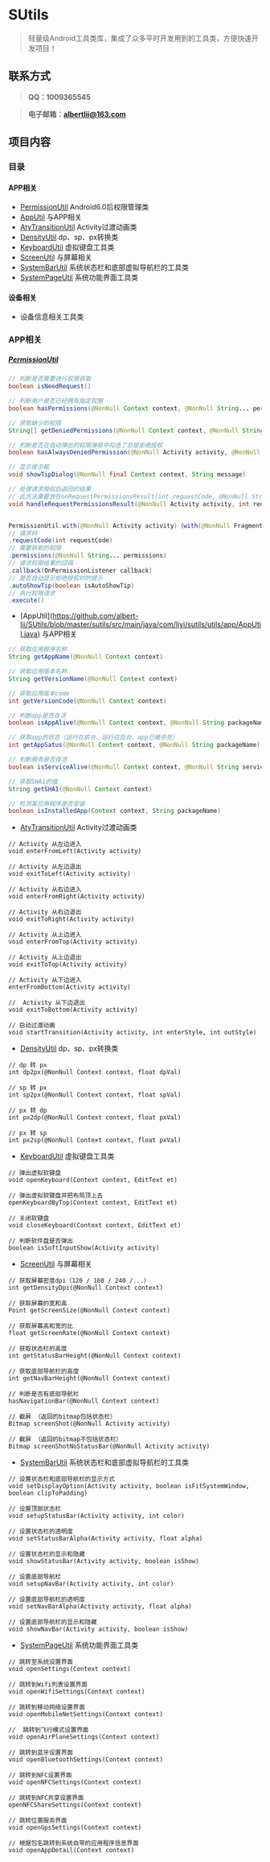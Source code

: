 # SUtils
> 轻量级Android工具类库，集成了众多平时开发用到的工具类，方便快速开发项目！

## 联系方式
> **QQ：1009365545**

> **电子邮箱：albertlii@163.com**

## 项目内容
### 目录
#### APP相关
- [PermissionUtil](#PermissionUtil)  Android6.0后权限管理类
- [AppUtil](#1) 与APP相关
- [AtyTransitionUtil](https://github.com/albert-lii/SUtils/blob/master/sutils/src/main/java/com/liyi/sutils/utils/app/AtyTransitionUtil.java) Activity过渡动画类
- [DensityUtil](https://github.com/albert-lii/SUtils/blob/master/sutils/src/main/java/com/liyi/sutils/utils/app/DensityUtil.java) dp、sp、px转换类
- [KeyboardUtil](https://github.com/albert-lii/SUtils/blob/master/sutils/src/main/java/com/liyi/sutils/utils/app/KeyboardUtil.java) 虚拟键盘工具类
- [ScreenUtil](https://github.com/albert-lii/SUtils/blob/master/sutils/src/main/java/com/liyi/sutils/utils/app/ScreenUtil.java) 与屏幕相关
- [SystemBarUtil](https://github.com/albert-lii/SUtils/blob/master/sutils/src/main/java/com/liyi/sutils/utils/app/SystemBarUtil.java) 系统状态栏和底部虚拟导航栏的工具类
- [SystemPageUtil](https://github.com/albert-lii/SUtils/blob/master/sutils/src/main/java/com/liyi/sutils/utils/app/SystemPageUtil.java) 系统功能界面工具类
#### 设备相关
- []() 设备信息相关工具类


### APP相关
##### [<span id="AppUtil">PermissionUtil</span>](https://github.com/albertlii/SUtils/blob/master/sutils/src/main/java/com/liyi/sutils/utils/app/permission/PermissionUtil.java) 
```Java
// 判断是否需要进行权限获取
boolean isNeedRequest()

// 判断用户是否已经拥有指定权限
boolean hasPermissions(@NonNull Context context, @NonNull String... permissions)

// 获取缺少的权限
String[] getDeniedPermissions(@NonNull Context context, @NonNull String... permissions)

// 判断是否在自动弹出的权限弹框中勾选了总是拒绝授权
boolean hasAlwaysDeniedPermission(@NonNull Activity activity, @NonNull String... deniedPermissions)

// 显示提示框
void showTipDialog(@NonNull final Context context, String message)

// 处理请求授权后返回的结果
// 此方法需要放在onRequestPermissionsResult(int requestCode, @NonNull String[] permissions, @NonNull int[] grantResults)方法中执行
void handleRequestPermissionsResult(@NonNull Activity activity, int requestCode, @NonNull String[] permissions, int[] grantResults) 


PermissionUtil.with(@NonNull Activity activity)（with(@NonNull Fragment fragment)）
// 请求码
.requestCode(int requestCode)
// 需要获取的权限
.permissions(@NonNull String... permissions)
// 请求权限结果的回调
.callback(OnPermissionListener callback)
// 是否自动显示拒绝授权时的提示
.autoShowTip(boolean isAutoShowTip)
// 执行权限请求
.execute()
```

- <span id="1">[AppUtil]</span>(https://github.com/albert-lii/SUtils/blob/master/sutils/src/main/java/com/liyi/sutils/utils/app/AppUtil.java) 与APP相关
```Java
// 获取应用程序名称
String getAppName(@NonNull Context context)  

// 获取应用版本名称
String getVersionName(@NonNull Context context)

// 获取应用版本code
int getVersionCode(@NonNull Context context)  

// 判断app是否存活
boolean isAppAlive(@NonNull Context context, @NonNull String packageName) 

// 获取app的状态（运行在前台、运行在后台、app已被杀死）
int getAppSatus(@NonNull Context context, @NonNull String packageName)

// 判断服务是否存活
boolean isServiceAlive(@NonNull Context context, @NonNull String serviceName) 

// 获取SHA1的值
String getSHA1(@NonNull Context context) 

// 检测某应用程序是否安装
boolean isInstalledApp(Context context, String packageName) 
```

- [AtyTransitionUtil](https://github.com/albert-lii/SUtils/blob/master/sutils/src/main/java/com/liyi/sutils/utils/app/AtyTransitionUtil.java) Activity过渡动画类
~~~
// Activity 从左边进入
void enterFromLeft(Activity activity) 

// Activity 从左边退出
void exitToLeft(Activity activity)

// Activity 从右边进入
void enterFromRight(Activity activity)

// Activity 从右边退出
void exitToRight(Activity activity)

// Activity 从上边进入
void enterFromTop(Activity activity)

// Activity 从上边退出
void exitToTop(Activity activity)

// Activity 从下边进入
enterFromBottom(Activity activity)

//  Activity 从下边退出
void exitToBottom(Activity activity)

// 启动过渡动画
void startTransition(Activity activity, int enterStyle, int outStyle)
~~~

- [DensityUtil](https://github.com/albert-lii/SUtils/blob/master/sutils/src/main/java/com/liyi/sutils/utils/app/DensityUtil.java) dp、sp、px转换类
~~~
// dp 转 px
int dp2px(@NonNull Context context, float dpVal)

// sp 转 px
int sp2px(@NonNull Context context, float spVal)

// px 转 dp
int px2dp(@NonNull Context context, float pxVal)

// px 转 sp
int px2sp(@NonNull Context context, float pxVal)
~~~

- [KeyboardUtil](https://github.com/albert-lii/SUtils/blob/master/sutils/src/main/java/com/liyi/sutils/utils/app/KeyboardUtil.java) 虚拟键盘工具类
~~~
// 弹出虚拟软键盘
void openKeyboard(Context context, EditText et) 

// 弹出虚拟软键盘并把布局顶上去
openKeyboardByTop(Context context, EditText et)

// 关闭软键盘
void closeKeyboard(Context context, EditText et)

// 判断软件盘是否弹出
boolean isSoftInputShow(Activity activity)
~~~

- [ScreenUtil](https://github.com/albert-lii/SUtils/blob/master/sutils/src/main/java/com/liyi/sutils/utils/app/ScreenUtil.java) 与屏幕相关
~~~
// 获取屏幕密度dpi（120 / 160 / 240 /...）
int getDensityDpi(@NonNull Context context)

// 获取屏幕的宽和高
Point getScreenSize(@NonNull Context context)

// 获取屏幕高和宽的比
float getScreenRate(@NonNull Context context)

// 获取状态栏的高度
int getStatusBarHeight(@NonNull Context context)

// 获取底部导航栏的高度
int getNavBarHeight(@NonNull Context context)

// 判断是否有底部导航栏
hasNavigationBar(@NonNull Context context)

// 截屏 （返回的bitmap包括状态栏）
Bitmap screenShot(@NonNull Activity activity)

// 截屏 （返回的bitmap不包括状态栏）
Bitmap screenShotNoStatusBar(@NonNull Activity activity)
~~~

- [SystemBarUtil](https://github.com/albert-lii/SUtils/blob/master/sutils/src/main/java/com/liyi/sutils/utils/app/SystemBarUtil.java) 系统状态栏和底部虚拟导航栏的工具类
~~~
// 设置状态栏和底部导航栏的显示方式
void setDisplayOption(Activity activity, boolean isFitSystemWindow, boolean clipToPadding)

// 设置顶部状态栏
void setupStatusBar(Activity activity, int color)

// 设置状态栏的透明度
void setStatusBarAlpha(Activity activity, float alpha) 

// 设置状态栏的显示和隐藏
void showStatusBar(Activity activity, boolean isShow)

// 设置底部导航栏
void setupNavBar(Activity activity, int color)

// 设置底部导航栏的透明度
void setNavBarAlpha(Activity activity, float alpha)

// 设置底部导航栏的显示和隐藏
void showNavBar(Activity activity, boolean isShow)
~~~

- [SystemPageUtil](https://github.com/albert-lii/SUtils/blob/master/sutils/src/main/java/com/liyi/sutils/utils/app/SystemPageUtil.java) 系统功能界面工具类
~~~
// 跳转至系统设置界面
void openSettings(Context context)

// 跳转到Wifi列表设置界面
void openWifiSettings(Context context)

// 跳转到移动网络设置界面
void openMobileNetSettings(Context context)

//  跳转到飞行模式设置界面
void openAirPlaneSettings(Context context)

// 跳转到蓝牙设置界面
void openBluetoothSettings(Context context)

// 跳转到NFC设置界面
void openNFCSettings(Context context)

// 跳转到NFC共享设置界面
openNFCShareSettings(Context context) 

// 跳转位置服务界面
void openGpsSettings(Context context)

// 根据包名跳转到系统自带的应用程序信息界面
void openAppDetail(Context context)
~~~
